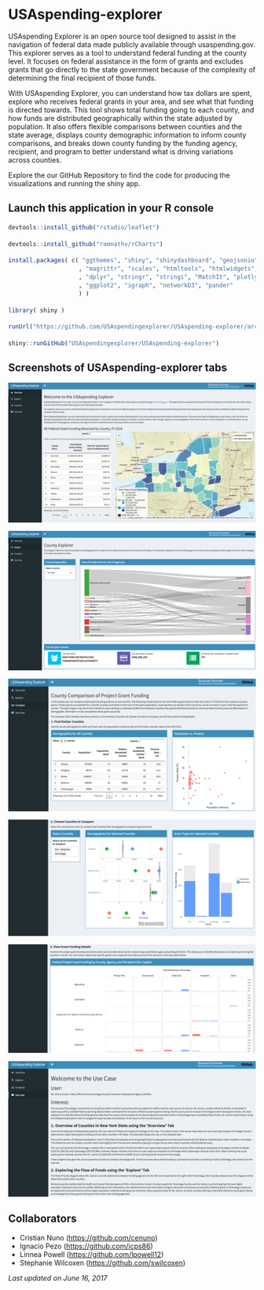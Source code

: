 # USAspending-explorer

USAspending Explorer is an open source tool designed to assist in the navigation of federal data made publicly available through usaspending.gov. This explorer serves as a tool to understand federal funding at the county level. It focuses on federal assistance in the form of grants and excludes grants that go directly to the state government because of the complexity of determining the final recipient of those funds.

With USAspending Explorer, you can understand how tax dollars are spent, explore who receives federal grants in your area, and see what that funding is directed towards. This tool shows total funding going to each county, and how funds are distributed geographically within the state adjusted by population. It also offers flexible comparisons between counties and the state average, displays county demographic information to inform county comparisons, and breaks down county funding by the funding agency, recipient, and program to better understand what is driving variations across counties.

Explore the our GitHub Repository to find the code for producing the visualizations and running the shiny app.


## Launch this application in your R console

```R
devtools::install_github("rstudio/leaflet")

devtools::install_github("ramnathv/rCharts")

install.packages( c( "ggthemes", "shiny", "shinydashboard", "geojsonio"
                    , "magrittr", "scales", "htmltools", "htmlwidgets", "DT"
                    , "dplyr", "stringr", "stringi", "MatchIt", "plotly", "censusapi"
                    , "ggplot2", "igraph", "networkD3", "pander" 
                    ) )

library( shiny )

runUrl("https://github.com/USAspendingexplorer/USAspending-explorer/archive/master.zip")

shiny::runGitHub("USAspendingexplorer/USAspending-explorer")
```


## Screenshots of USAspending-explorer tabs

![](https://github.com/USAspendingexplorer/USAspending-explorer/raw/master/Images/Screenshots/Screen%20Shot%202017-06-16%20at%202.57.19%20PM.png)

![](https://github.com/USAspendingexplorer/USAspending-explorer/raw/master/Images/Screenshots/Screen%20Shot%202017-06-16%20at%202.58.06%20PM.png)

![](https://github.com/USAspendingexplorer/USAspending-explorer/raw/master/Images/Screenshots/Screen%20Shot%202017-06-16%20at%202.58.38%20PM.png)

![](https://github.com/USAspendingexplorer/USAspending-explorer/raw/master/Images/Screenshots/Screen%20Shot%202017-06-16%20at%202.58.52%20PM.png)

![](https://github.com/USAspendingexplorer/USAspending-explorer/raw/master/Images/Screenshots/Screen%20Shot%202017-06-16%20at%202.59.10%20PM.png)

![](https://github.com/USAspendingexplorer/USAspending-explorer/raw/master/Images/Screenshots/Screen%20Shot%202017-06-16%20at%202.59.43%20PM.png)


## Collaborators

* Cristian Nuno (https://github.com/cenuno)
* Ignacio Pezo (https://github.com/icps86)
* Linnea Powell (https://github.com/lpowell12)
* Stephanie Wilcoxen (https://github.com/swilcoxen)


*Last updated on June 16, 2017*
